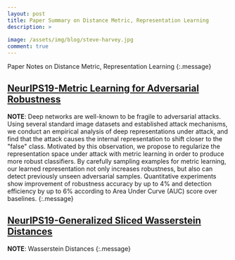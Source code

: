 ```yaml
---
layout: post
title: Paper Summary on Distance Metric, Representation Learning
description: >
  
image: /assets/img/blog/steve-harvey.jpg
comment: true
---
```


Paper Notes on Distance Metric, Representation Learning
{:.message}


## [NeurIPS19-Metric Learning for Adversarial Robustness](https://arxiv.org/pdf/1909.00900.pdf)
**NOTE**: 
Deep networks are well-known to be fragile to adversarial attacks. Using several standard image datasets and established attack mechanisms, we conduct an empirical analysis of deep representations under attack, and find that the attack causes the internal representation to shift closer to the "false" class. Motivated by this observation, we propose to regularize the representation space under attack with metric learning in order to produce more robust classifiers. By carefully sampling examples for metric learning, our learned representation not only increases robustness, but also can detect previously unseen adversarial samples. Quantitative experiments show improvement of robustness accuracy by up to 4% and detection efficiency by up to 6% according to Area Under Curve (AUC) score over baselines.
{:.message}


## [NeurIPS19-Generalized Sliced Wasserstein Distances](https://arxiv.org/abs/1902.00434)
**NOTE**: 
Wasserstein Distances
{:.message}

